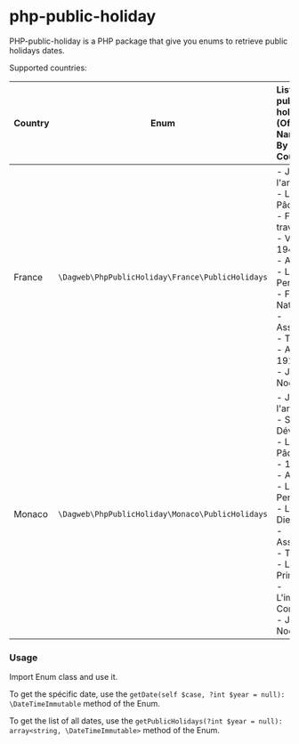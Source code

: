 # php-public-holiday

PHP-public-holiday is a PHP package that give you enums to retrieve public holidays dates.

Supported countries:

| Country |                         Enum                         | Listed public holidays (Official Name used By Country)                                                                                                                                                                                      |
|:--------|:----------------------------------------------------:|:--------------------------------------------------------------------------------------------------------------------------------------------------------------------------------------------------------------------------------------------|
| France  | ```\Dagweb\PhpPublicHoliday\France\PublicHolidays``` | - Jour de l'an<br/>- Lundi de Pâques<br/>- Fête du travail<br/>- Victoire 1945<br/>- Ascension<br/>- Lundi de Pentecôte<br/>- Fête Nationale<br/>- Assomption<br/>- Toussaint<br/>- Armistice 1918<br/>- Jour de Noël                       |
| Monaco  | ```\Dagweb\PhpPublicHoliday\Monaco\PublicHolidays``` | - Jour de l'an<br/>- Sainte Dévote<br/>- Lundi de Pâques<br/>- 1er Mai<br/>- Ascension<br/>- Lundi de Pentecôte<br/>- La Fête Dieu<br/>- Assomption<br/>- Toussaint<br/>- La Fête du Prince<br/>- L'immaculée Conception<br/>- Jour de Noël |

### Usage
Import Enum class and use it.

To get the spécific date, use the ```getDate(self $case, ?int $year = null): \DateTimeImmutable``` method of the Enum.

To get the list of all dates, use the ```getPublicHolidays(?int $year = null): array<string, \DateTimeImmutable>``` method of the Enum.

